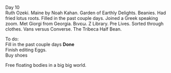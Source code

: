Day 10  
Ruth Ozeki. Maine by Noah Kahan. Garden of Earthly Delights. Beanies. Had fried lotus roots. Filled in the past couple days. Joined a Greek speaking zoom. Met Giorgi from Georgia. Βινεω. Z Library. Pre Lives. Sorted through clothes. Vans versus Converse. The Tribeca Half Bean.   
   
To do:  
Fill in the past couple days **Done**  
Finish editing Eggs.  
Buy shoes

Free floating bodies in a big big world.
